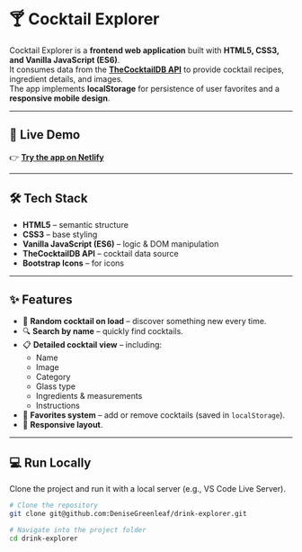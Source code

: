 # 🍸 Cocktail Explorer

Cocktail Explorer is a **frontend web application** built with **HTML5, CSS3, and Vanilla JavaScript (ES6)**.  
It consumes data from the **[TheCocktailDB API](https://www.thecocktaildb.com/)** to provide cocktail recipes, ingredient details, and images.  
The app implements **localStorage** for persistence of user favorites and a **responsive mobile design**.

---

## 🚀 Live Demo
👉 **[Try the app on Netlify](https://drink-and-cocktail-explorer.netlify.app)**  

---

## 🛠️ Tech Stack
- **HTML5** – semantic structure  
- **CSS3** – base styling    
- **Vanilla JavaScript (ES6)** – logic & DOM manipulation  
- **TheCocktailDB API** – cocktail data source  
- **Bootstrap Icons** – for icons 

---

## ✨ Features
- 🎲 **Random cocktail on load** – discover something new every time.  
- 🔍 **Search by name** – quickly find cocktails.  
- 📋 **Detailed cocktail view** – including:
  - Name
  - Image
  - Category
  - Glass type
  - Ingredients & measurements
  - Instructions
- 💾 **Favorites system** – add or remove cocktails (saved in `localStorage`).  
- 📱 **Responsive layout**.      
 
---

## 💻 Run Locally
Clone the project and run it with a local server (e.g., VS Code Live Server).  

```bash
# Clone the repository
git clone git@github.com:DeniseGreenleaf/drink-explorer.git

# Navigate into the project folder
cd drink-explorer
